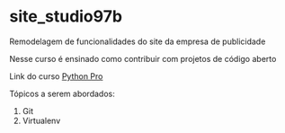 # site_studio97b
Remodelagem de funcionalidades do site da empresa de publicidade

Nesse curso é ensinado como contribuir com projetos de código aberto

Link do curso [Python Pro](https://www.python.pro.br/)

Tópicos a serem abordados:
1. Git
2. Virtualenv